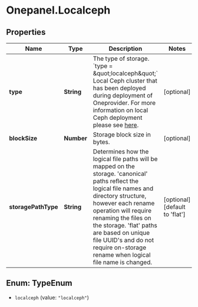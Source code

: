 # Onepanel.Localceph

## Properties
Name | Type | Description | Notes
------------ | ------------- | ------------- | -------------
**type** | **String** | The type of storage.  &#x60;type &#x3D; \&quot;localceph\&quot;&#x60;  Local Ceph cluster that has been deployed during deployment of Oneprovider. For more information on local Ceph deployment please see [here](https://onedata.org/#/home/documentation/stable/doc/administering_onedata/ceph_cluster_deployment.html).  | [optional] 
**blockSize** | **Number** | Storage block size in bytes. | [optional] 
**storagePathType** | **String** | Determines how the logical file paths will be mapped on the storage. &#39;canonical&#39; paths reflect the logical file names and directory structure, however each rename operation will require renaming the files on the storage. &#39;flat&#39; paths are based on unique file UUID&#39;s and do not require on-storage rename when logical file name is changed.  | [optional] [default to &#39;flat&#39;]


<a name="TypeEnum"></a>
## Enum: TypeEnum


* `localceph` (value: `"localceph"`)




